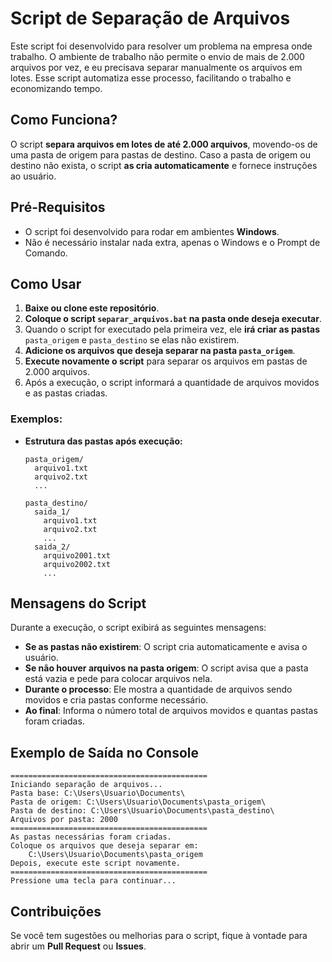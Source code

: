 
# Script de Separação de Arquivos

Este script foi desenvolvido para resolver um problema na empresa onde trabalho. O ambiente de trabalho não permite o envio de mais de 2.000 arquivos por vez, e eu precisava separar manualmente os arquivos em lotes. Esse script automatiza esse processo, facilitando o trabalho e economizando tempo.

## Como Funciona?

O script **separa arquivos em lotes de até 2.000 arquivos**, movendo-os de uma pasta de origem para pastas de destino. Caso a pasta de origem ou destino não exista, o script **as cria automaticamente** e fornece instruções ao usuário.

## Pré-Requisitos

- O script foi desenvolvido para rodar em ambientes **Windows**.
- Não é necessário instalar nada extra, apenas o Windows e o Prompt de Comando.

## Como Usar

1. **Baixe ou clone este repositório**.
2. **Coloque o script `separar_arquivos.bat` na pasta onde deseja executar**.
3. Quando o script for executado pela primeira vez, ele **irá criar as pastas** `pasta_origem` e `pasta_destino` se elas não existirem.
4. **Adicione os arquivos que deseja separar na pasta `pasta_origem`**.
5. **Execute novamente o script** para separar os arquivos em pastas de 2.000 arquivos.
6. Após a execução, o script informará a quantidade de arquivos movidos e as pastas criadas.

### Exemplos:

- **Estrutura das pastas após execução:**
  
  ```
  pasta_origem/
    arquivo1.txt
    arquivo2.txt
    ...
  
  pasta_destino/
    saida_1/
      arquivo1.txt
      arquivo2.txt
      ...
    saida_2/
      arquivo2001.txt
      arquivo2002.txt
      ...
  ```

## Mensagens do Script

Durante a execução, o script exibirá as seguintes mensagens:

- **Se as pastas não existirem**: O script cria automaticamente e avisa o usuário.
- **Se não houver arquivos na pasta origem**: O script avisa que a pasta está vazia e pede para colocar arquivos nela.
- **Durante o processo**: Ele mostra a quantidade de arquivos sendo movidos e cria pastas conforme necessário.
- **Ao final**: Informa o número total de arquivos movidos e quantas pastas foram criadas.

## Exemplo de Saída no Console

```
============================================
Iniciando separação de arquivos...
Pasta base: C:\Users\Usuario\Documents\
Pasta de origem: C:\Users\Usuario\Documents\pasta_origem\
Pasta de destino: C:\Users\Usuario\Documents\pasta_destino\
Arquivos por pasta: 2000
============================================
As pastas necessárias foram criadas.
Coloque os arquivos que deseja separar em:
    C:\Users\Usuario\Documents\pasta_origem
Depois, execute este script novamente.
============================================
Pressione uma tecla para continuar...
```

## Contribuições

Se você tem sugestões ou melhorias para o script, fique à vontade para abrir um **Pull Request** ou **Issues**.
